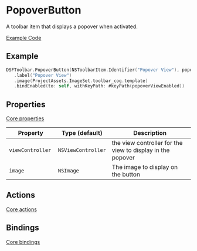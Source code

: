 # PopoverButton

A toolbar item that displays a popover when activated.

[Example Code](../Demos/DSFToolbar%20Demo/DSFToolbar%20Demo/panes/popover-popup/PopupMenuViewcontroller.swift)

## Example

```swift
DSFToolbar.PopoverButton(NSToolbarItem.Identifier("Popover View"), popoverContentController: self.popovercontent)
   .label("Popover View")
   .image(ProjectAssets.ImageSet.toolbar_cog.template)
   .bindEnabled(to: self, withKeyPath: #keyPath(popoverViewEnabled))
```

## Properties

[Core properties](core.md)

| Property   | Type (default)     |  Description |
|----------|-------------|------|
| `viewController `  | `NSViewController`  | the view controller for the view to display in the popover |
| `image`  | `NSImage` | The image to display on the button |


## Actions

[Core actions](core.md)

## Bindings

[Core bindings](core.md)
